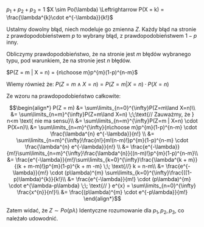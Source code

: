 $p_{1}+ p_{2} + p_{3} = 1$
$X \sim Po(\lambda) \Leftrightarrow P(X = k) = \frac{\lambda^{k}\cdot e^{-\lambda}}{k!}$

Ustalmy dowolny błąd, niech modeluje go zmienna $Z$. 
Każdy błąd na stronie z prawdopodobieństwem $p$ to wybrany błąd, z prawdopodobieństwem $1- p$ inny.

Obliczymy prawdopodobieństwo, że na stronie jest $m$ błędów wybranego typu, pod warunkiem, że na stronie jest $n$ błędów.

$P(Z = m | X = n) = {n\choose m}p^{m}(1-p)^{n-m}$

Wiemy również że:
$P(Z = m \land X = n) = P(Z = m | X = n) \cdot P(X = n)$

Ze wzoru na prawdopodobieństwo całkowite:

```math
\begin{align*}
  P(Z = m) &= \sum\limits_{n=0}^{\infty}P(Z=m\land X=n)\\
  &= \sum\limits_{n=m}^{\infty}P(Z=m\land X=n) \;\;\text{// Zauważmy, że } n<m \text{ nie ma sensu}\\
  &= \sum\limits_{n=m}^{\infty}P(Z=m | X=n) \cdot P(X=n)\\
  &= \sum\limits_{n=m}^{\infty}{n\choose m}p^{m}(1-p)^{n-m} \cdot \frac{\lambda^{n} e^{-\lambda}}{n!} \\
  &= \sum\limits_{n=m}^{\infty}\frac{n!}{m!(n-m)!}p^{m}(1-p)^{n-m} \cdot \frac{\lambda^{n} e^{-\lambda}}{n!} \\
  &= \frac{e^{-\lambda}}{m!}\sum\limits_{n=m}^{\infty}\frac{\lambda^{n}}{(n-m)!}p^{m}(1-p)^{n-m}\\
  &= \frac{e^{-\lambda}}{m!}\sum\limits_{k=0}^{\infty}\frac{\lambda^{k + m}}{(k + m-m)!}p^{m}(1-p)^{k + m -m} \;\; \text{//} k = n-m\\
  &= \frac{e^{-\lambda}}{m!} \cdot (p\lambda)^{m} \sum\limits_{k=0}^{\infty}\frac{((1-p)\lambda)^{k}}{k!}\\
  &= \frac{e^{-\lambda}}{m!} \cdot (p\lambda)^{m} \cdot e^{\lambda-p\lambda} \;\; \text{// } e^{x} = \sum\limits_{n=0}^{\infty} \frac{x^{n}}{n!}\\
  &= \frac{(p\lambda)^{m} \cdot e^{-p\lambda}}{m!}
\end{align*}
```

Zatem widać, że $Z \sim Po(p \lambda)$
Identyczne rozumowanie dla $p_{1}, p_{2}, p_{3}$, co należało udowodnić.

